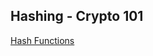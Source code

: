 ## Hashing - Crypto 101
[Hash Functions](https://nakamoto.com/hash-functions/#:~:text=This%20should%20be%20obvious%20when,for%2028%20possible%20values.)